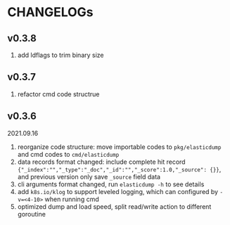 # CHANGELOGs

## v0.3.8

1. add ldflags to trim binary size

## v0.3.7

1. refactor cmd code structrue

## v0.3.6

2021.09.16

1. reorganize code structure: move importable codes to `pkg/elasticdump` and cmd codes to `cmd/elasticdump`
2. data records format changed: include complete hit record `{"_index":"","_type":"_doc","_id":"","_score":1.0,"_source": {}}`, and previous version only save `_source` field data
3. cli arguments format changed, run `elasticdump -h` to see details
4. add `k8s.io/klog` to support leveled logging, which can configured by `-v=<4-10>` when running cmd
5. optimized dump and load speed, split read/write action to different goroutine

